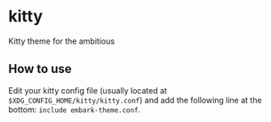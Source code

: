 # kitty
Kitty theme for the ambitious

## How to use
Edit your kitty config file (usually located at `$XDG_CONFIG_HOME/kitty/kitty.conf`) and add the following line at the bottom:
`include embark-theme.conf`.
